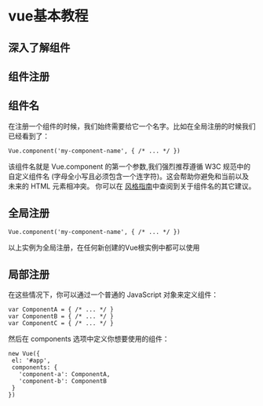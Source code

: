 # vue基本教程

## 深入了解组件
	
## 组件注册

## 组件名

在注册一个组件的时候，我们始终需要给它一个名字。比如在全局注册的时候我们已经看到了：
```
Vue.component('my-component-name', { /* ... */ })
```

该组件名就是 Vue.component 的第一个参数,我们强烈推荐遵循 W3C 规范中的自定义组件名 (字母全小写且必须包含一个连字符)。这会帮助你避免和当前以及未来的 HTML 元素相冲突。
你可以在 [风格指南](https://cn.vuejs.org/v2/style-guide/)中查阅到关于组件名的其它建议。


## 全局注册

 ```
 Vue.component('my-component-name', { /* ... */ })
 ```

以上实例为全局注册，在任何新创建的Vue根实例中都可以使用

## 局部注册

在这些情况下，你可以通过一个普通的 JavaScript 对象来定义组件：

 ```
var ComponentA = { /* ... */ }
var ComponentB = { /* ... */ }
var ComponentC = { /* ... */ }
 ```
 
 然后在 components 选项中定义你想要使用的组件：
 
 ```
new Vue({
  el: '#app',
  components: {
    'component-a': ComponentA,
    'component-b': ComponentB
  }
})
  ```